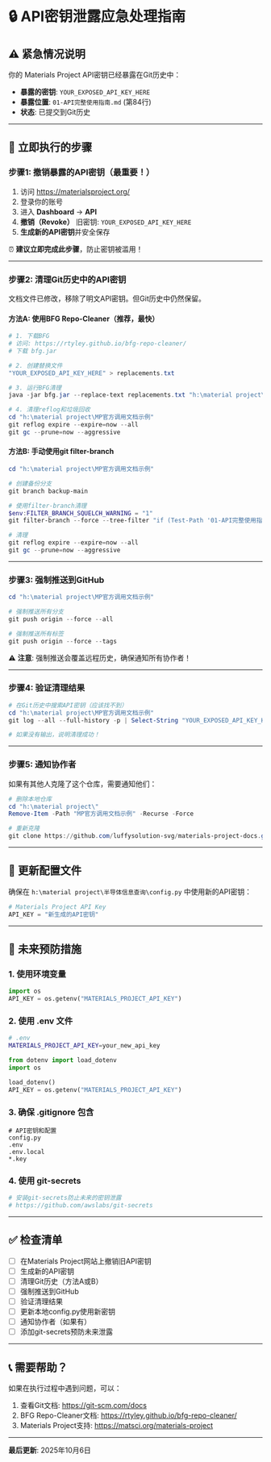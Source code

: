 # 🔒 API密钥泄露应急处理指南

## ⚠️ 紧急情况说明

你的 Materials Project API密钥已经暴露在Git历史中：
- **暴露的密钥**: `YOUR_EXPOSED_API_KEY_HERE`
- **暴露位置**: `01-API完整使用指南.md` (第84行)
- **状态**: 已提交到Git历史

---

## 🚨 立即执行的步骤

### 步骤1: 撤销暴露的API密钥（最重要！）

1. 访问 https://materialsproject.org/
2. 登录你的账号
3. 进入 **Dashboard** → **API**
4. **撤销（Revoke）** 旧密钥: `YOUR_EXPOSED_API_KEY_HERE`
5. **生成新的API密钥**并安全保存

⏰ **建议立即完成此步骤**，防止密钥被滥用！

---

### 步骤2: 清理Git历史中的API密钥

文档文件已修改，移除了明文API密钥。但Git历史中仍然保留。

#### 方法A: 使用BFG Repo-Cleaner（推荐，最快）

```powershell
# 1. 下载BFG
# 访问: https://rtyley.github.io/bfg-repo-cleaner/
# 下载 bfg.jar

# 2. 创建替换文件
"YOUR_EXPOSED_API_KEY_HERE" > replacements.txt

# 3. 运行BFG清理
java -jar bfg.jar --replace-text replacements.txt "h:\material project\MP官方调用文档示例"

# 4. 清理reflog和垃圾回收
cd "h:\material project\MP官方调用文档示例"
git reflog expire --expire=now --all
git gc --prune=now --aggressive
```

#### 方法B: 手动使用git filter-branch

```powershell
cd "h:\material project\MP官方调用文档示例"

# 创建备份分支
git branch backup-main

# 使用filter-branch清理
$env:FILTER_BRANCH_SQUELCH_WARNING = "1"
git filter-branch --force --tree-filter "if (Test-Path '01-API完整使用指南.md') { (Get-Content '01-API完整使用指南.md' -Raw) -replace 'YOUR_EXPOSED_API_KEY_HERE', 'YOUR_API_KEY_HERE' | Set-Content '01-API完整使用指南.md' -NoNewline }" --tag-name-filter cat -- --all

# 清理
git reflog expire --expire=now --all
git gc --prune=now --aggressive
```

---

### 步骤3: 强制推送到GitHub

```powershell
cd "h:\material project\MP官方调用文档示例"

# 强制推送所有分支
git push origin --force --all

# 强制推送所有标签
git push origin --force --tags
```

⚠️ **注意**: 强制推送会覆盖远程历史，确保通知所有协作者！

---

### 步骤4: 验证清理结果

```powershell
# 在Git历史中搜索API密钥（应该找不到）
cd "h:\material project\MP官方调用文档示例"
git log --all --full-history -p | Select-String "YOUR_EXPOSED_API_KEY_HERE"

# 如果没有输出，说明清理成功！
```

---

### 步骤5: 通知协作者

如果有其他人克隆了这个仓库，需要通知他们：

```powershell
# 删除本地仓库
cd "h:\material project\"
Remove-Item -Path "MP官方调用文档示例" -Recurse -Force

# 重新克隆
git clone https://github.com/luffysolution-svg/materials-project-docs.git MP官方调用文档示例
```

---

## 📝 更新配置文件

确保在 `h:\material project\半导体信息查询\config.py` 中使用新的API密钥：

```python
# Materials Project API Key
API_KEY = "新生成的API密钥"
```

---

## 🔐 未来预防措施

### 1. 使用环境变量

```python
import os
API_KEY = os.getenv("MATERIALS_PROJECT_API_KEY")
```

### 2. 使用 .env 文件

```bash
# .env
MATERIALS_PROJECT_API_KEY=your_new_api_key
```

```python
from dotenv import load_dotenv
import os

load_dotenv()
API_KEY = os.getenv("MATERIALS_PROJECT_API_KEY")
```

### 3. 确保 .gitignore 包含

```gitignore
# API密钥和配置
config.py
.env
.env.local
*.key
```

### 4. 使用 git-secrets

```powershell
# 安装git-secrets防止未来的密钥泄露
# https://github.com/awslabs/git-secrets
```

---

## ✅ 检查清单

- [ ] 在Materials Project网站上撤销旧API密钥
- [ ] 生成新的API密钥
- [ ] 清理Git历史（方法A或B）
- [ ] 强制推送到GitHub
- [ ] 验证清理结果
- [ ] 更新本地config.py使用新密钥
- [ ] 通知协作者（如果有）
- [ ] 添加git-secrets预防未来泄露

---

## 📞 需要帮助？

如果在执行过程中遇到问题，可以：
1. 查看Git文档: https://git-scm.com/docs
2. BFG Repo-Cleaner文档: https://rtyley.github.io/bfg-repo-cleaner/
3. Materials Project支持: https://matsci.org/materials-project

---

**最后更新**: 2025年10月6日
